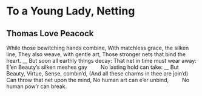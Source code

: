 # To a Young Lady, Netting
## Thomas Love Peacock
While those bewitching hands combine,
With matchless grace, the silken line,
They also weave, with gentle art,
Those stronger nets that bind the heart.
 __
But soon all earthly things decay:
That net in time must wear away:
E’en Beauty’s silken meshes gay
        No lasting hold can take:
 __
But Beauty, Virtue, Sense, combin’d,
(And all these charms in thee are join’d)
Can throw that net upon the mind,
No human art can e’er unbind,
        No human pow’r can break.